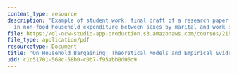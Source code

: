 ```yaml
---
content_type: resource
description: 'Example of student work: final draft of a research paper on changes
  in non-food household expenditure between sexes by marital and work status.'
file: https://ol-ocw-studio-app-production.s3.amazonaws.com/courses/21h-927j-the-economic-history-of-work-and-family-spring-2005/c1c51701568c58b0c0b7f95abb0d06d9_MIT21H_927JS05_finlpap2aony.pdf
file_type: application/pdf
resourcetype: Document
title: 'On Household Bargaining: Theoretical Models and Empirical Evidence '
uid: c1c51701-568c-58b0-c0b7-f95abb0d06d9
---
```

